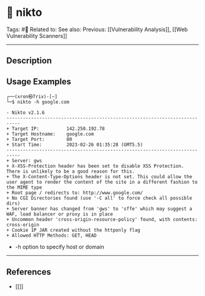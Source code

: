 # 💢 nikto
Tags: #💢
Related to: 
See also: 
Previous: [[Vulnerability Analysis]], [[Web Vulnerability Scanners]]

---
## Description


## Usage Examples

```
┌──(xron㉿Trix)-[~]
└─$ nikto -h google.com 
```

```text
- Nikto v2.1.6
---------------------------------------------------------------------------
+ Target IP:          142.250.192.78
+ Target Hostname:    google.com
+ Target Port:        80
+ Start Time:         2023-02-26 01:35:28 (GMT5.5)
---------------------------------------------------------------------------
+ Server: gws
+ X-XSS-Protection header has been set to disable XSS Protection. There is unlikely to be a good reason for this.
+ The X-Content-Type-Options header is not set. This could allow the user agent to render the content of the site in a different fashion to the MIME type
+ Root page / redirects to: http://www.google.com/
+ No CGI Directories found (use '-C all' to force check all possible dirs)
+ Server banner has changed from 'gws' to 'sffe' which may suggest a WAF, load balancer or proxy is in place
+ Uncommon header 'cross-origin-resource-policy' found, with contents: cross-origin
+ Cookie 1P_JAR created without the httponly flag
+ Allowed HTTP Methods: GET, HEAD
```
 - -h option to specify host or domain
---
## References
- [[]]